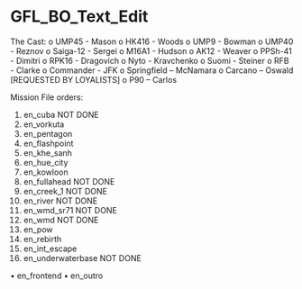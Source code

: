 # GFL_BO_Text_Edit
The Cast:
o	UMP45 - Mason
o	HK416 - Woods
o	UMP9 - Bowman
o	UMP40 - Reznov
o	Saiga-12 - Sergei
o	M16A1 - Hudson
o	AK12 - Weaver
o	PPSh-41 - Dimitri
o	RPK16 - Dragovich
o	Nyto - Kravchenko
o	Suomi - Steiner
o	RFB - Clarke
o	Commander - JFK
o	Springfield – McNamara
o	Carcano – Oswald [REQUESTED BY LOYALISTS]
o	P90 – Carlos

Mission File orders:
1.	en_cuba        NOT DONE
2.	en_vorkuta
3.	en_pentagon
4.	en_flashpoint
5.	en_khe_sanh
6.	en_hue_city
7.	en_kowloon
8.	en_fullahead   NOT DONE
9.	en_creek_1     NOT DONE
10.	en_river       NOT DONE
11.	en_wmd_sr71    NOT DONE
12.	en_wmd         NOT DONE
13.	en_pow
14.	en_rebirth
15.	en_int_escape
16.	en_underwaterbase  NOT DONE

•	en_frontend
•	en_outro
